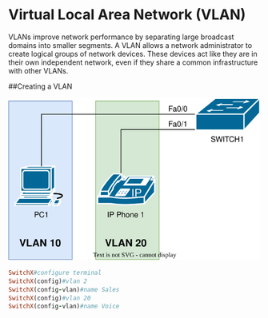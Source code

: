 # Virtual Local Area Network (VLAN)

VLANs improve network performance by separating large broadcast domains into smaller segments. A VLAN allows a network administrator to create logical groups of network devices. These devices act like they are in their own independent network, even if they share a common infrastructure with other VLANs.

##Creating a VLAN

![Creating a VLAN](https://raw.githubusercontent.com/deliawolf/VLAN/4eca22d44b9729bf6948970b50cdd0af756e273a/1.Create%20VLAN.svg)
```ruby
SwitchX#configure terminal   
SwitchX(config)#vlan 2   
SwitchX(config-vlan)#name Sales
SwitchX(config)#vlan 20   
SwitchX(config-vlan)#name Voice
```
